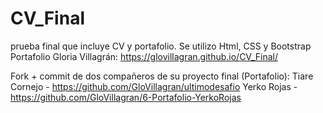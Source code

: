 # CV_Final
prueba final que incluye CV y portafolio. Se utilizo Html, CSS y Bootstrap
Portafolio Gloria Villagrán: https://glovillagran.github.io/CV_Final/

Fork + commit de dos compañeros de su proyecto final (Portafolio):
Tiare Cornejo - https://github.com/GloVillagran/ultimodesafio
Yerko Rojas - https://github.com/GloVillagran/6-Portafolio-YerkoRojas



